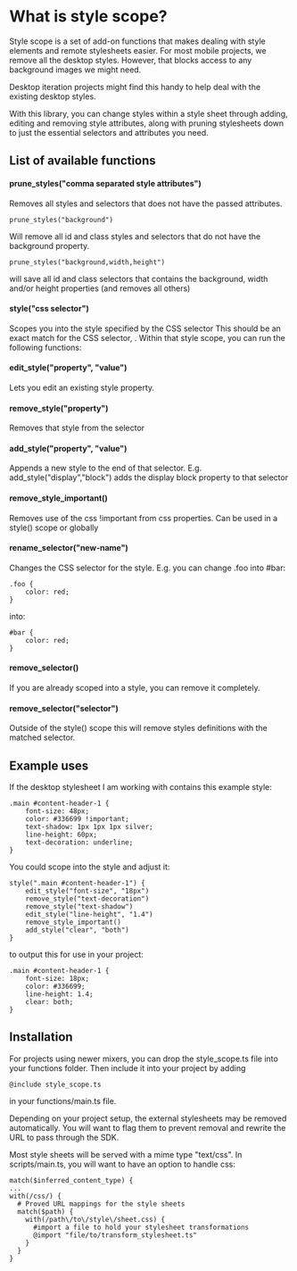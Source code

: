 # What is style scope?
Style scope is a set of add-on functions that makes dealing with style elements and remote stylesheets easier. For most mobile projects, we remove all the desktop styles. However, that blocks access to any background images we might need.  

Desktop iteration projects might find this handy to help deal with the existing desktop styles.  

With this library, you can change styles within a style sheet through adding, editing and removing style attributes, along with pruning stylesheets down to just the essential selectors and attributes you need.

## List of available functions

#### prune_styles("comma separated style attributes")

Removes all styles and selectors that does not have the passed attributes.  

    prune_styles("background")  
Will remove all id and class styles and selectors that do not have the background property.

    prune_styles("background,width,height")  
will save all id and class selectors that contains the background, width and/or height properties (and removes all others)

#### style("css selector")

Scopes you into the style specified by the CSS selector This should be an exact match for the CSS selector, . Within that style scope, you can run the following functions:

#### edit_style("property", "value")

Lets you edit an existing style property.

#### remove_style("property")

Removes that style from the selector

#### add_style("property", "value")

Appends a new style to the end of that selector. E.g. add_style("display","block") adds the display block property to that selector

#### remove_style_important()

Removes use of the css !important from css properties. Can be used in a style() scope or globally

#### rename_selector("new-name")

Changes the CSS selector for the style. E.g. you can change .foo into #bar:

    .foo {
        color: red;
    }

into:  

    #bar {
        color: red;
    }

#### remove_selector()

If you are already scoped into a style, you can remove it completely.

#### remove_selector("selector")

Outside of the style() scope this will remove styles definitions with the matched selector.

## Example uses

If the desktop stylesheet I am working with contains this example style:

    .main #content-header-1 {
    	font-size: 48px;
    	color: #336699 !important;
    	text-shadow: 1px 1px 1px silver;
    	line-height: 60px;
    	text-decoration: underline;
    }

You could scope into the style and adjust it:  

    style(".main #content-header-1") {
    	edit_style("font-size", "18px")
    	remove_style("text-decoration")
    	remove_style("text-shadow")
    	edit_style("line-height", "1.4")
    	remove_style_important()
    	add_style("clear", "both")
    }

to output this for use in your project:  

    .main #content-header-1 {
    	font-size: 18px;
    	color: #336699;
    	line-height: 1.4;
    	clear: both;
    }

## Installation

For projects using newer mixers, you can drop the style_scope.ts file into your functions folder. Then include it into your project by adding  

    @include style_scope.ts  

in your functions/main.ts file.  

Depending on your project setup, the external stylesheets may be removed automatically. You will want to flag them to prevent removal and rewrite the URL to pass through the SDK.  

Most style sheets will be served with a mime type "text/css". In scripts/main.ts, you will want to have an option to handle css:   
    
    match($inferred_content_type) { 
    ...
    with(/css/) {  
      # Proved URL mappings for the style sheets  
      match($path) {  
        with(/path\/to\/style\/sheet.css) {  
          #import a file to hold your stylesheet transformations
          @import "file/to/transform_stylesheet.ts"
        }  
      }  
    }
